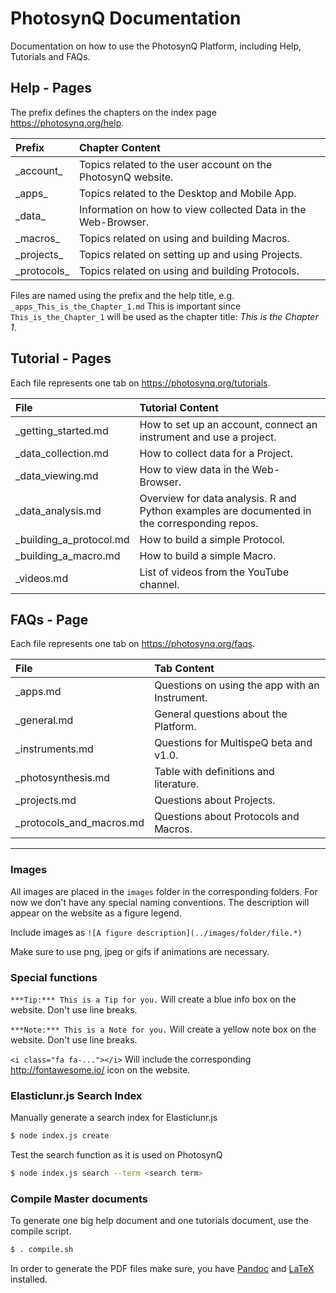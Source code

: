 # PhotosynQ Documentation
Documentation on how to use the PhotosynQ Platform, including Help, Tutorials and FAQs.

## Help - Pages

The prefix defines the chapters on the index page <https://photosynq.org/help>.

| Prefix | Chapter Content |
| :-- | :-- |
| \_account\_ | Topics related to the user account on the PhotosynQ website. |
| \_apps\_ | Topics related to the Desktop and Mobile App. |
| \_data\_ | Information on how to view collected Data in the Web-Browser. |
| \_macros\_ | Topics related on using and building Macros. |
| \_projects\_ | Topics related on setting up and using Projects.|
| \_protocols\_ | Topics related on using and building Protocols. |

Files are named using the prefix and the help title, e.g. `_apps_This_is_the_Chapter_1.md` This is important since `This_is_the_Chapter_1` will be used as the chapter title: _This is the Chapter 1_.

## Tutorial - Pages

Each file represents one tab on <https://photosynq.org/tutorials>.

| File | Tutorial Content |
| :-- | :-- |
| _getting_started.md | How to set up an account, connect an instrument and use a project. |
| _data_collection.md | How to collect data for a Project. |
| _data_viewing.md | How to view data in the Web-Browser. |
| _data_analysis.md | Overview for data analysis. R and Python examples are documented in the corresponding repos. |
| _building_a_protocol.md | How to build a simple Protocol. |
| _building_a_macro.md | How to build a simple Macro. |
| _videos.md | List of videos from the YouTube channel. |

## FAQs  - Page

Each file represents one tab on <https://photosynq.org/faqs>.

| File | Tab Content |
| :-- | :-- |
| _apps.md | Questions on using the app with an Instrument. |
| _general.md | General questions about the Platform. |
| _instruments.md | Questions for MultispeQ beta and v1.0. |
| _photosynthesis.md | Table with definitions and literature. |
| _projects.md | Questions about Projects. |
| _protocols_and_macros.md | Questions about Protocols and Macros. |

***

### Images
All images are placed in the `images` folder in the corresponding folders. For now we don't have any special naming conventions. The description will appear on the website as a figure legend.

Include images as `![A figure description](../images/folder/file.*)`

Make sure to use png, jpeg or gifs if animations are necessary.

### Special functions

`***Tip:*** This is a Tip for you.` Will create a blue info box on the website. Don't use line breaks.

`***Note:*** This is a Note for you.` Will create a yellow note box on the website. Don't use line breaks.

`<i class="fa fa-..."></i>` Will include the corresponding <http://fontawesome.io/> icon on the website.

### Elasticlunr.js Search Index

Manually generate a search index for Elasticlunr.js

```bash
$ node index.js create
```

Test the search function as it is used on PhotosynQ

```bash
$ node index.js search --term <search term>
```

### Compile Master documents

To generate one big help document and one tutorials document, use the compile script.

```bash
$ . compile.sh
```

In order to generate the PDF files make sure, you have [Pandoc](http://pandoc.org/) and [LaTeX](https://www.latex-project.org/) installed.